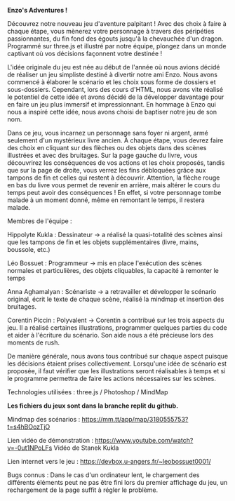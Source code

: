 **Enzo's Adventures !**


  Découvrez notre nouveau jeu d'aventure palpitant ! Avec des choix à faire à chaque étape, vous mènerez votre personnage à travers des péripéties passionnantes, du fin fond des égouts jusqu'à la chevauchée d'un dragon. Programmé sur three.js et illustré par notre équipe, plongez dans un monde captivant où vos décisions façonnent votre destinée !

  L'idée originale du jeu est née au début de l'année où nous avions décidé de réaliser un jeu simpliste destiné à divertir notre ami Enzo. Nous avons commencé à élaborer le scénario et les choix sous forme de dossiers et sous-dossiers. Cependant, lors des cours d'HTML, nous avons vite réalisé le potentiel de cette idée et avons décidé de la développer davantage pour en faire un jeu plus immersif et impressionnant. En hommage à Enzo qui nous a inspiré cette idée, nous avons choisi de baptiser notre jeu de son nom.

  Dans ce jeu, vous incarnez un personnage sans foyer ni argent, armé seulement d'un mystérieux livre ancien. À chaque étape, vous devrez faire des choix en cliquant sur des flèches ou des objets dans des scènes illustrées et avec des bruitages. Sur la page gauche du livre, vous découvrirez les conséquences de vos actions et les choix proposés, tandis que sur la page de droite, vous verrez les fins débloquées grâce aux tampons de fin et celles qui restent à découvrir. Attention, la flèche rouge en bas du livre vous permet de revenir en arrière, mais altérer le cours du temps peut avoir des conséquences ! En effet, si votre personnage tombe malade à un moment donné, même en remontant le temps, il restera malade. 


Membres de l'équipe : 

Hippolyte Kukla : Dessinateur -> a réalisé la quasi-totalité des scènes ainsi que les tampons de fin et les objets supplémentaires (livre, mains, boussole, etc.)

Léo Bossuet : Programmeur -> mis en place l'exécution des scènes normales et particulières, des objets cliquables, la capacité à remonter le temps

Anna Aghamalyan : Scénariste -> a retravailler et développer le scénario original, écrit le texte de chaque scène, réalisé la mindmap et insertion des bruitages.

Corentin Piccin : Polyvalent -> Corentin a contribué sur les trois aspects du jeu. Il a réalisé certaines illustrations, programmer quelques parties du code et aider à l'écriture du scénario. Son aide nous a été précieuse lors des moments de rush.

De manière générale, nous avons tous contribué sur chaque aspect puisque les décisions étaient prises collectivement. Lorsqu'une idée de scénario est proposée, il faut vérifier que les illustrations seront réalisables à temps et si le programme permettra de faire les actions nécessaires sur les scènes. 

Technologies utilisées : three.js / Photoshop / MindMap

**Les fichiers du jeux sont dans la branche replit du github.**

Mindmap des scénarios :
https://mm.tt/app/map/3180555753?t=s4hBOozTjO

Lien vidéo de démonstration : 
https://www.youtube.com/watch?v=-0ut1NPoLFs
Vidéo de Stanek Kukla

Lien internet vers le jeu :
https://devbox.u-angers.fr/~leobossuet0001/


Bugs connus :
Dans le cas d'un ordinateur lent, le chargement des différents éléments peut ne pas être fini lors du premier affichage du jeu, un rechargement de la page suffit à régler le problème.
